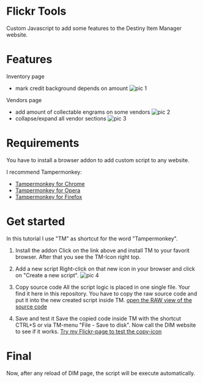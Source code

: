 # Flickr Tools
Custom Javascript to add some features to the Destiny Item Manager website.

# Features
Inventory page 
- mark credit background depends on amount ![pic 1](https://c1.staticflickr.com/8/7885/46038142375_203470c6ff.jpg)

Vendors page
 - add amount of collectable engrams on some vendors ![pic 2](https://c1.staticflickr.com/8/7807/46227253024_5271115a75_n.jpg)
 - collapse/expand all vendor sections ![pic 3](https://c1.staticflickr.com/8/7860/46227322894_bc8be24840.jpg)

# Requirements
You have to install a browser addon to add custom script to any website.

I recommend Tampermonkey:
* [Tampermonkey for Chrome](https://chrome.google.com/webstore/detail/tampermonkey/dhdgffkkebhmkfjojejmpbldmpobfkfo)
* [Tampermonkey for Opera](https://addons.opera.com/de/extensions/details/tampermonkey-beta/)
* [Tampermonkey for Firefox](https://addons.mozilla.org/de/firefox/addon/tampermonkey/)

# Get started
In this tutorial I use "TM" as shortcut for the word "Tampermonkey".

1. Install the addon
Click on the link above and install TM to your favorit browser. After that you see the TM-Icon right top.

2. Add a new script 
Right-click on that new icon in your browser and click on "Create a new script".
![pic 4](https://c1.staticflickr.com/8/7844/46390822204_603ee56e06.jpg)

3. Copy source code
All the script logic is placed in one single file. Your find it here in this repository.
You have to copy the raw source code and put it into the new created script inside TM.
[open the RAW view of the source code](https://raw.githubusercontent.com/eifeldriver/dim-tools/master/dim-tools.js)

4. Save and test it
Save the copied code inside TM with the shortcut CTRL+S or via TM-menu "File - Save to disk".
Now call the DIM website to see if it works.
[Try my Flickr-page to test the copy-icon](https://app.destinyitemmanager.com/index.html)

# Final

Now, after any reload of DIM page, the script will be execute automatically.


